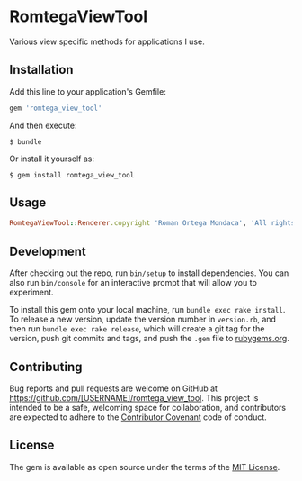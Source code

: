 # RomtegaViewTool

Various view specific methods for applications I use.

## Installation

Add this line to your application's Gemfile:

```ruby
gem 'romtega_view_tool'
```

And then execute:

    $ bundle

Or install it yourself as:

    $ gem install romtega_view_tool

## Usage

```ruby
RomtegaViewTool::Renderer.copyright 'Roman Ortega Mondaca', 'All rights reserved'
```

## Development

After checking out the repo, run `bin/setup` to install dependencies. You can also run `bin/console` for an interactive prompt that will allow you to experiment.

To install this gem onto your local machine, run `bundle exec rake install`. To release a new version, update the version number in `version.rb`, and then run `bundle exec rake release`, which will create a git tag for the version, push git commits and tags, and push the `.gem` file to [rubygems.org](https://rubygems.org).

## Contributing

Bug reports and pull requests are welcome on GitHub at https://github.com/[USERNAME]/romtega_view_tool. This project is intended to be a safe, welcoming space for collaboration, and contributors are expected to adhere to the [Contributor Covenant](http://contributor-covenant.org) code of conduct.


## License

The gem is available as open source under the terms of the [MIT License](http://opensource.org/licenses/MIT).


